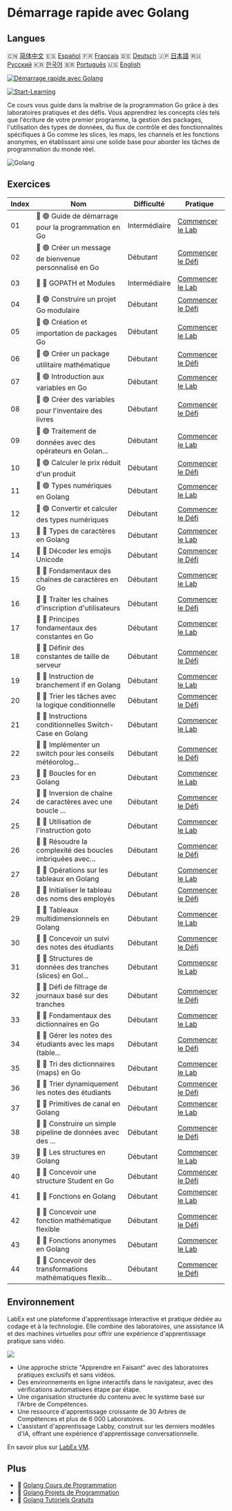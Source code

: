 # Démarrage rapide avec Golang

## Langues

🇨🇳 [简体中文](README_zh.md) 🇪🇸 [Español](README_es.md) 🇫🇷 [Français](README_fr.md) 🇩🇪 [Deutsch](README_de.md) 🇯🇵 [日本語](README_ja.md) 🇷🇺 [Русский](README_ru.md) 🇰🇷 [한국어](README_ko.md) 🇧🇷 [Português](README_pt.md) 🇺🇸 [English](README.md) 

[![Démarrage rapide avec Golang](https://cover-creator.labex.io/quick-start-with-go.png?lang=fr)](https://labex.io/fr/courses/quick-start-with-go)

[![Start-Learning](https://img.shields.io/badge/Start-Learning-whitesmoke?style=for-the-badge)](https://labex.io/fr/courses/quick-start-with-go)

Ce cours vous guide dans la maîtrise de la programmation Go grâce à des laboratoires pratiques et des défis. Vous apprendrez les concepts clés tels que l'écriture de votre premier programme, la gestion des packages, l'utilisation des types de données, du flux de contrôle et des fonctionnalités spécifiques à Go comme les slices, les maps, les channels et les fonctions anonymes, en établissant ainsi une solide base pour aborder les tâches de programmation du monde réel.

![Golang](https://img.shields.io/badge/Golang-whitesmoke?style=for-the-badge&logo=golang)


## Exercices

|   Index | Nom                                                         | Difficulté    | Pratique                                                                                                                        |
|---------|-------------------------------------------------------------|---------------|---------------------------------------------------------------------------------------------------------------------------------|
|      01 | 📖 🟢 Guide de démarrage pour la programmation en Go        | Intermédiaire | <a target='_blank' href='https://labex.io/fr/tutorials/go-beginner-s-guide-to-go-programming-149062'>Commencer le Lab</a>       |
|      02 | 🎯 🟢 Créer un message de bienvenue personnalisé en Go      | Débutant      | <a target='_blank' href='https://labex.io/fr/tutorials/go-craft-a-personalized-go-greeting-435633'>Commencer le Défi</a>        |
|      03 | 📖 🔵 GOPATH et Modules                                     | Intermédiaire | <a target='_blank' href='https://labex.io/fr/tutorials/go-gopath-and-module-149063'>Commencer le Lab</a>                        |
|      04 | 🎯 🟢 Construire un projet Go modulaire                     | Débutant      | <a target='_blank' href='https://labex.io/fr/tutorials/go-build-a-modular-go-project-435640'>Commencer le Défi</a>              |
|      05 | 📖 🟢 Création et importation de packages Go                | Débutant      | <a target='_blank' href='https://labex.io/fr/tutorials/go-creating-and-importing-go-packages-149064'>Commencer le Lab</a>       |
|      06 | 🎯 🟢 Créer un package utilitaire mathématique              | Débutant      | <a target='_blank' href='https://labex.io/fr/tutorials/go-build-a-math-utility-package-435676'>Commencer le Défi</a>            |
|      07 | 📖 🟢 Introduction aux variables en Go                      | Débutant      | <a target='_blank' href='https://labex.io/fr/tutorials/go-introduction-to-go-variables-149065'>Commencer le Lab</a>             |
|      08 | 🎯 🟢 Créer des variables pour l'inventaire des livres      | Débutant      | <a target='_blank' href='https://labex.io/fr/tutorials/go-craft-book-inventory-variables-435684'>Commencer le Défi</a>          |
|      09 | 📖 🟢 Traitement de données avec des opérateurs en Golan... | Débutant      | <a target='_blank' href='https://labex.io/fr/tutorials/go-data-processing-with-operators-in-golang-149066'>Commencer le Lab</a> |
|      10 | 🎯 🟢 Calculer le prix réduit d'un produit                  | Débutant      | <a target='_blank' href='https://labex.io/fr/tutorials/calculate-product-discount-price-435694'>Commencer le Défi</a>           |
|      11 | 📖 🟢 Types numériques en Golang                            | Débutant      | <a target='_blank' href='https://labex.io/fr/tutorials/go-numerical-types-in-golang-149067'>Commencer le Lab</a>                |
|      12 | 🎯 🟢 Convertir et calculer des types numériques            | Débutant      | <a target='_blank' href='https://labex.io/fr/tutorials/convert-and-calculate-numeric-types-435824'>Commencer le Défi</a>        |
|      13 | 📖 🔵 Types de caractères en Golang                         | Débutant      | <a target='_blank' href='https://labex.io/fr/tutorials/go-character-types-in-golang-149068'>Commencer le Lab</a>                |
|      14 | 🎯 🔵 Décoder les emojis Unicode                            | Débutant      | <a target='_blank' href='https://labex.io/fr/tutorials/go-decode-unicode-emojis-435852'>Commencer le Défi</a>                   |
|      15 | 📖 🔵 Fondamentaux des chaînes de caractères en Go          | Débutant      | <a target='_blank' href='https://labex.io/fr/tutorials/go-go-string-fundamentals-149069'>Commencer le Lab</a>                   |
|      16 | 🎯 🔵 Traiter les chaînes d'inscription d'utilisateurs      | Débutant      | <a target='_blank' href='https://labex.io/fr/tutorials/go-process-user-registration-strings-436083'>Commencer le Défi</a>       |
|      17 | 📖 🔵 Principes fondamentaux des constantes en Go           | Débutant      | <a target='_blank' href='https://labex.io/fr/tutorials/go-go-constants-fundamentals-149070'>Commencer le Lab</a>                |
|      18 | 🎯 🔵 Définir des constantes de taille de serveur           | Débutant      | <a target='_blank' href='https://labex.io/fr/tutorials/go-define-server-size-constants-436400'>Commencer le Défi</a>            |
|      19 | 📖 🔵 Instruction de branchement if en Golang               | Débutant      | <a target='_blank' href='https://labex.io/fr/tutorials/go-if-branch-statement-in-golang-149071'>Commencer le Lab</a>            |
|      20 | 🎯 🔵 Trier les tâches avec la logique conditionnelle       | Débutant      | <a target='_blank' href='https://labex.io/fr/tutorials/go-sort-tasks-with-conditional-logic-436418'>Commencer le Défi</a>       |
|      21 | 📖 🔵 Instructions conditionnelles Switch-Case en Golang    | Débutant      | <a target='_blank' href='https://labex.io/fr/tutorials/go-switch-case-branch-statements-in-golang-149072'>Commencer le Lab</a>  |
|      22 | 🎯 🔵 Implémenter un switch pour les conseils météorolog... | Débutant      | <a target='_blank' href='https://labex.io/fr/tutorials/go-implement-weather-advice-switch-436449'>Commencer le Défi</a>         |
|      23 | 📖 🔵 Boucles for en Golang                                 | Débutant      | <a target='_blank' href='https://labex.io/fr/tutorials/go-for-loops-in-golang-149073'>Commencer le Lab</a>                      |
|      24 | 🎯 🔵 Inversion de chaîne de caractères avec une boucle ... | Débutant      | <a target='_blank' href='https://labex.io/fr/tutorials/go-reverse-string-with-go-loop-436520'>Commencer le Défi</a>             |
|      25 | 📖 🔵 Utilisation de l'instruction goto                     | Débutant      | <a target='_blank' href='https://labex.io/fr/tutorials/go-goto-statement-usage-149074'>Commencer le Lab</a>                     |
|      26 | 🎯 🔵 Résoudre la complexité des boucles imbriquées avec... | Débutant      | <a target='_blank' href='https://labex.io/fr/tutorials/go-solve-nested-loop-complexity-with-goto-436529'>Commencer le Défi</a>  |
|      27 | 📖 🔵 Opérations sur les tableaux en Golang                 | Débutant      | <a target='_blank' href='https://labex.io/fr/tutorials/go-array-operations-in-golang-149075'>Commencer le Lab</a>               |
|      28 | 🎯 🔵 Initialiser le tableau des noms des employés          | Débutant      | <a target='_blank' href='https://labex.io/fr/tutorials/go-initialize-employee-names-array-436643'>Commencer le Défi</a>         |
|      29 | 📖 🔵 Tableaux multidimensionnels en Golang                 | Débutant      | <a target='_blank' href='https://labex.io/fr/tutorials/go-multidimensional-arrays-in-golang-149076'>Commencer le Lab</a>        |
|      30 | 🎯 🔵 Concevoir un suivi des notes des étudiants            | Débutant      | <a target='_blank' href='https://labex.io/fr/tutorials/go-design-a-student-grade-tracker-436649'>Commencer le Défi</a>          |
|      31 | 📖 🔵 Structures de données des tranches (slices) en Gol... | Débutant      | <a target='_blank' href='https://labex.io/fr/tutorials/go-golang-slice-data-structures-149077'>Commencer le Lab</a>             |
|      32 | 🎯 🔵 Défi de filtrage de journaux basé sur des tranches    | Débutant      | <a target='_blank' href='https://labex.io/fr/tutorials/go-slice-log-filter-challenge-436686'>Commencer le Défi</a>              |
|      33 | 📖 🔵 Fondamentaux des dictionnaires en Go                  | Débutant      | <a target='_blank' href='https://labex.io/fr/tutorials/go-go-dictionary-fundamentals-149080'>Commencer le Lab</a>               |
|      34 | 🎯 🔵 Gérer les notes des étudiants avec les maps (table... | Débutant      | <a target='_blank' href='https://labex.io/fr/tutorials/go-manage-student-grades-with-go-maps-436735'>Commencer le Défi</a>      |
|      35 | 📖 🔵 Tri des dictionnaires (maps) en Go                    | Débutant      | <a target='_blank' href='https://labex.io/fr/tutorials/go-sorting-go-dictionaries-149095'>Commencer le Lab</a>                  |
|      36 | 🎯 🔵 Trier dynamiquement les notes des étudiants           | Débutant      | <a target='_blank' href='https://labex.io/fr/tutorials/go-sort-student-grades-dynamically-437203'>Commencer le Défi</a>         |
|      37 | 📖 🔵 Primitives de canal en Golang                         | Débutant      | <a target='_blank' href='https://labex.io/fr/tutorials/go-channel-primitives-in-golang-149096'>Commencer le Lab</a>             |
|      38 | 🎯 🔵 Construire un simple pipeline de données avec des ... | Débutant      | <a target='_blank' href='https://labex.io/fr/tutorials/go-build-a-simple-channel-data-pipeline-437199'>Commencer le Défi</a>    |
|      39 | 📖 🔵 Les structures en Golang                              | Débutant      | <a target='_blank' href='https://labex.io/fr/tutorials/go-structures-in-golang-149097'>Commencer le Lab</a>                     |
|      40 | 🎯 🔵 Concevoir une structure Student en Go                 | Débutant      | <a target='_blank' href='https://labex.io/fr/tutorials/go-design-student-struct-in-go-437202'>Commencer le Défi</a>             |
|      41 | 📖 🔵 Fonctions en Golang                                   | Débutant      | <a target='_blank' href='https://labex.io/fr/tutorials/go-functions-in-golang-149098'>Commencer le Lab</a>                      |
|      42 | 🎯 🔵 Concevoir une fonction mathématique flexible          | Débutant      | <a target='_blank' href='https://labex.io/fr/tutorials/go-design-flexible-math-function-437200'>Commencer le Défi</a>           |
|      43 | 📖 🔵 Fonctions anonymes en Golang                          | Débutant      | <a target='_blank' href='https://labex.io/fr/tutorials/go-anonymous-functions-in-golang-149099'>Commencer le Lab</a>            |
|      44 | 🎯 🔵 Concevoir des transformations mathématiques flexib... | Débutant      | <a target='_blank' href='https://labex.io/fr/tutorials/go-design-flexible-math-transformations-437201'>Commencer le Défi</a>    |

## Environnement

LabEx est une plateforme d'apprentissage interactive et pratique dédiée au codage et à la technologie. Elle combine des laboratoires, une assistance IA et des machines virtuelles pour offrir une expérience d'apprentissage pratique sans vidéo.

![](https://tutorial-screenshot.getvm.io/images/vm-1725247253.png)

- Une approche stricte "Apprendre en Faisant" avec des laboratoires pratiques exclusifs et sans vidéos.
- Des environnements en ligne interactifs dans le navigateur, avec des vérifications automatisées étape par étape.
- Une organisation structurée du contenu avec le système basé sur l'Arbre de Compétences.
- Une ressource d'apprentissage croissante de 30 Arbres de Compétences et plus de 6 000 Laboratoires.
- L'assistant d'apprentissage Labby, construit sur les derniers modèles d'IA, offrant une expérience d'apprentissage conversationnelle.

En savoir plus sur [LabEx VM](https://support.labex.io/using-labex/virtual-machine).

## Plus

- 🔗 [Golang Cours de Programmation](https://github.com/labex-labs/awesome-programming-courses)
- 🔗 [Golang Projets de Programmation](https://github.com/labex-labs/awesome-programming-projects)
- 🔗 [Golang Tutoriels Gratuits](https://github.com/labex-labs/go-free-tutorials)


